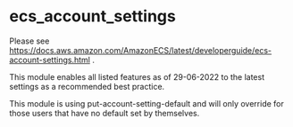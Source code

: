 # ecs_account_settings

Please see https://docs.aws.amazon.com/AmazonECS/latest/developerguide/ecs-account-settings.html .

This module enables all listed features as of 29-06-2022 to the latest settings as a recommended best practice.

This module is using put-account-setting-default and will only override for those users that have no default set by themselves.
